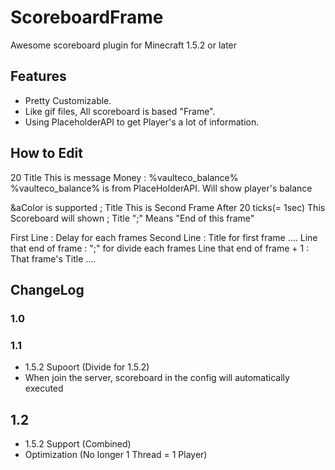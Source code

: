 # ScoreboardFrame
Awesome scoreboard plugin for Minecraft 1.5.2 or later

## Features
 - Pretty Customizable.
 - Like gif files, All scoreboard is based "Frame".
 - Using PlaceholderAPI to get Player's a lot of information.
 
## How to Edit

20
Title
This is message
Money : %vaulteco_balance%
%vaulteco_balance% is from PlaceHolderAPI.
Will show player's balance

&aColor is supported
;
Title
This is Second Frame
After 20 ticks(= 1sec)
This Scoreboard will shown
;
Title
";" Means "End of this frame"


First Line : Delay for each frames
Second Line : Title for first frame
....
Line that end of frame : ";" for divide each frames
Line that end of frame + 1 : That frame's Title
....



## ChangeLog

### 1.0

### 1.1
 - 1.5.2 Supoort (Divide for 1.5.2)
 - When join the server, scoreboard in the config will automatically executed
 
## 1.2
 - 1.5.2 Support (Combined)
 - Optimization (No longer 1 Thread = 1 Player)

